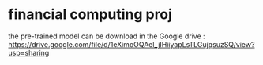 # financial computing proj

the pre-trained model can be download in the Google drive : https://drive.google.com/file/d/1eXimoOQAel_jIHiiyapLsTLGujqsuzSQ/view?usp=sharing